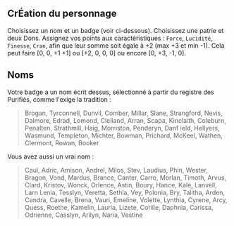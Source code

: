## CrÉation du personnage

Choisissez un nom et un badge (voir ci-dessous). Choisissez une patrie et deux
Dons. Assignez vos points aux caractéristiques : `Force`, `Lucidité`, `Finesse`,
`Cran`, afin que leur somme soit égale à +2 (max +3 et min -1). Cela peut faire
[0, 0, +1 +1] ou [+2, 0, 0, 0] ou encore [0, +3, -1, 0].

## Noms

Votre badge a un nom écrit dessus, sélectionné à partir du registre des
Purifiés, comme l'exige la tradition :

> Brogan, Tyrconnell, Dunvil, Comber, Millar, Slane, Strangford, Nevis, Dalmore,
> Edrad, Lomond, Clelland, Arran, Scapa, Kinclaith, Coleburn, Penalten,
> Strathmill, Haig, Morriston, Penderyn, Danf ield, Hellyers, Wasmund,
> Templeton, Michter, Bowman, Prichard, McKeel, Wathen, Clermont, Rowan, Booker

Vous avez aussi un vrai nom :

> Caul, Adric, Amison, Andrel, Milos, Stev, Laudius, Phin, Wester, Bragon, Vond,
> Mardus, Brance, Canter, Carro, Morlan, Timoth, Arvus, Clard, Kristov, Wonck,
> Orlence, Astin, Boury, Hance, Kale, Lanvell, Larn Lenia, Tesslyn, Veretta,
> Sethla, Vey, Polonia, Bry, Talitha, Arden, Candra, Cavelle, Brena, Vauri,
> Emeline, Volette, Lynthia, Cyrene, Arcy, Quess, Roethe, Kamelin, Lauria,
> Lizete, Corille, Daphnia, Carissa, Odrienne, Casslyn, Arilyn, Naria, Vestine
